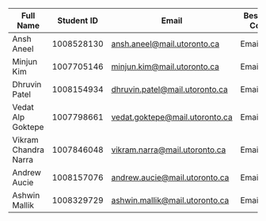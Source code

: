 | Full Name            | Student ID | Email                          | Best way to Connect   | Slack                |
| ---------------------| ---------- | ----------------------------   | --------------------- | -------------------- |
| Ansh Aneel           | 1008528130 | ansh.aneel@mail.utoronto.ca    | Email/Discord         | Ansh Aneel           |
| Minjun Kim           | 1007705146 | minjun.kim@mail.utoronto.ca    | Email/Discord         | Minjum Kim           |
| Dhruvin Patel        | 1008154934 | dhruvin.patel@mail.utoronto.ca | Email/Discord         | Dhruvin Patel        |
| Vedat Alp Goktepe    | 1007798661 | vedat.goktepe@mail.utoronto.ca | Email/Discord         | Vedat Alp Goktepe    |
| Vikram Chandra Narra | 1007846048 | vikram.narra@mail.utoronto.ca  | Email/Discord         | Vikram Chandra Narra |
| Andrew Aucie         | 1008157076 | andrew.aucie@mail.utoronto.ca  | Email/Discord         | Andrew Aucie         | 
| Ashwin Mallik        | 1008329729 | ashwin.mallik@mail.utoronto.ca | Email/Discord         | Ashwin Mallik        |
